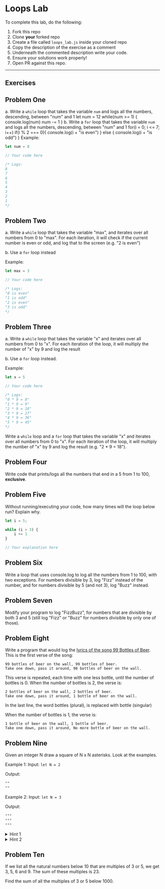# Loops Lab

To complete this lab, do the following:

1. Fork this repo
2. Clone **your** forked repo
3. Create a file called `loops_lab.js` inside your cloned repo
4. Copy the description of the exercise as a comment  
5. Underneath the commented description write your code.
6. Ensure your solutions work properly!
7. Open PR against this repo.

___

## Exercises

## Problem One 

a. Write a `while` loop that takes the variable `num` and logs all the numbers, descending, between "num" and 1
let num = 12
while(num >= 1) {
  console.log(num)
  num -= 1
}
b. Write a `for` loop that takes the variable `num` and logs all the numbers, descending, between "num" and 1
for(i = 0; i <= 7; i++)
if(i % 2 === 0){
  console.log(i + "is even")
} else {
  console.log(i + "is odd")
}
Example:

```js
let num = 8

// Your code here

/* Logs:
8
7
6
5
4
3
2
1
*/
```

## Problem Two

a. Write a `while` loop that takes the variable "max", and iterates over all numbers from 0 to "max". 
For each iteration, it will check if the current number is even or odd, and log that to the screen (e.g. "2 is even")

b. Use a `for` loop instead

Example: 

```js
let max = 3

// Your code here

/* Logs:
"0 is even"
"1 is odd"
"2 is even"
"3 is odd"
*/

```

## Problem Three

a. Write a `while` loop that takes the variable "x" and iterates over all numbers from 0 to "x". For each iteration of the loop, it will multiply the number of "x" by 9 and log the result 

b. Use a `for` loop instead.

Example:

```js
let x = 5

// Your code here

/* Logs:
"0 * 9 = 0"
"1 * 9 = 9"
"2 * 9 = 18"
"3 * 9 = 27"
"4 * 9 = 36"
"5 * 9 = 45"
*/
```


Write a `while` loop and a `for` loop that takes the variable "x" and iterates over all numbers from 0 to "x". For each iteration of the loop, it will multiply the number of "x" by 9 and log the result (e.g. "2 * 9 = 18").


## Problem Four

Write code that prints/logs all the numbers that end in a 5 from 1 to 100, **exclusive**.

## Problem Five

Without running/executing your code, how many times will the loop below run? Explain why.

```js
let i = 5;

while (i > 3) {
    i += 1
}

// Your explanation here
```

## Problem Six

Write a loop that uses console.log to log all the numbers from 1 to 100, with two exceptions. For numbers divisible by 3, log "Fizz" instead of the number, and for numbers divisible by 5 (and not 3), log "Buzz" instead.

## Problem Seven

Modify your program to log "FizzBuzz", for numbers that are divisible by both 3 and 5 (still log "Fizz" or "Buzz" for numbers divisible by only one of those).

## Problem Eight

Write a program that would log the [lyrics of the song 99 Bottles of Beer](http://www.99-bottles-of-beer.net/lyrics.html). This is the first verse of the song:

  ```
  99 bottles of beer on the wall, 99 bottles of beer.
  Take one down, pass it around, 98 bottles of beer on the wall.
  ```

This verse is repeated, each time with one less bottle, until the number of bottles is 0. When the number of bottles is 2, the verse is:

  ```
  2 bottles of beer on the wall, 2 bottles of beer.
  Take one down, pass it around, 1 bottle of beer on the wall.
  ```

  In the last line, the word bottles (plural), is  replaced with bottle (singular)

  When the number of bottles is 1, the verse is:

  ```
  1 bottle of beer on the wall, 1 bottle of beer.
  Take one down, pass it around, No more bottle of beer on the wall.
  ```

## Problem Nine

Given an integer N draw a square of N x N asterisks. Look at the examples.

Example 1:
Input: `let N = 2`

Output:
```js
**
**
```

Example 2:
Input: `let N = 3`

Output:
```js
***
***
***
```

<details>
  <summary>
    Hint 1 
  </summary>
  Try printing/logging a single line of * first.
</details>

<details>
  <summary>
    Hint 2
  </summary>
  You will need 2 loops for this.
</details>

## Problem Ten

If we list all the natural numbers below 10 that are multiples of 3 or 5, we get 3, 5, 6 and 9. The sum of these multiples is 23.

Find the sum of all the multiples of 3 or 5 below 1000.
